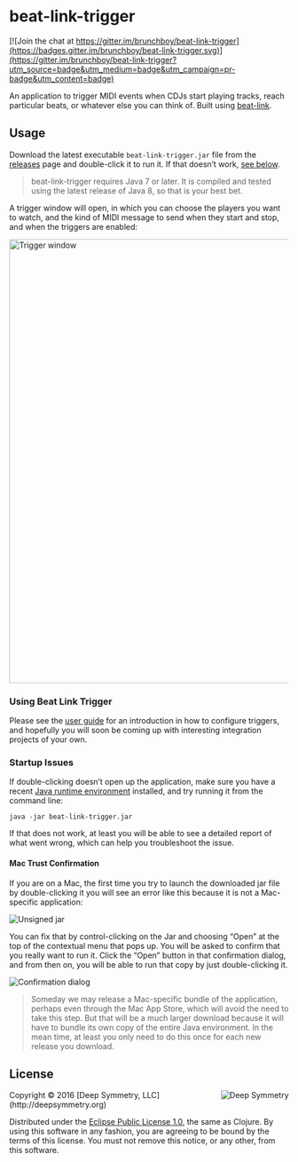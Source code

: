 # beat-link-trigger

[![Join the chat at https://gitter.im/brunchboy/beat-link-trigger](https://badges.gitter.im/brunchboy/beat-link-trigger.svg)](https://gitter.im/brunchboy/beat-link-trigger?utm_source=badge&utm_medium=badge&utm_campaign=pr-badge&utm_content=badge)

An application to trigger MIDI events when CDJs start playing tracks,
reach particular beats, or whatever else you can think of. Built using
[beat-link](https://github.com/brunchboy/beat-link#beat-link).

## Usage

Download the latest executable `beat-link-trigger.jar` file from the
[releases](https://github.com/brunchboy/beat-link-trigger/releases)
page and double-click it to run it. If that doesn&rsquo;t work,
[see below](#startup-issues).

> beat-link-trigger requires Java 7 or later. It is compiled and
> tested using the latest release of Java 8, so that is your best bet.

A trigger window will open, in which you can choose the players you
want to watch, and the kind of MIDI message to send when they start
and stop, and when the triggers are enabled:

<image src="doc/assets/TriggerWindow.png" alt="Trigger window" width="800">

### Using Beat Link Trigger

Please see the
[user guide](doc/README.adoc#beat-link-trigger-user-guide) for an
introduction in how to configure triggers, and hopefully you will soon
be coming up with interesting integration projects of your own.

### Startup Issues

If double-clicking doesn&rsquo;t open up the application, make sure you
have a recent
[Java runtime environment](https://java.com/inc/BrowserRedirect1.jsp)
installed, and try running it from the command line:

    java -jar beat-link-trigger.jar

If that does not work, at least you will be able to see a detailed
report of what went wrong, which can help you troubleshoot the issue.

#### Mac Trust Confirmation

If you are on a Mac, the first time you try to launch the downloaded
jar file by double-clicking it you will see an error like this because
it is not a Mac-specific application:

<image src="doc/assets/Unsigned.png" alt="Unsigned jar">

You can fix that by control-clicking on the Jar and choosing
&ldquo;Open&rdquo; at the top of the contextual menu that pops up. You
will be asked to confirm that you really want to run it. Click the
&ldquo;Open&rdquo; button in that confirmation dialog, and from then
on, you will be able to run that copy by just double-clicking it.

<image src="doc/assets/ReallyOpen.png" alt="Confirmation dialog">

> Someday we may release a Mac-specific bundle of the application,
> perhaps even through the Mac App Store, which will avoid the need to
> take this step. But that will be a much larger download because it
> will have to bundle its own copy of the entire Java environment. In
> the mean time, at least you only need to do this once for each new
> release you download.

## License

<img align="right" alt="Deep Symmetry" src="https://github.com/brunchboy/beat-link/blob/master/assets/DS-logo-bw-200-padded-left.png">
Copyright © 2016 [Deep Symmetry, LLC](http://deepsymmetry.org)

Distributed under the
[Eclipse Public License 1.0](http://opensource.org/licenses/eclipse-1.0.php),
the same as Clojure. By using this software in any fashion, you are
agreeing to be bound by the terms of this license. You must not remove
this notice, or any other, from this software.
